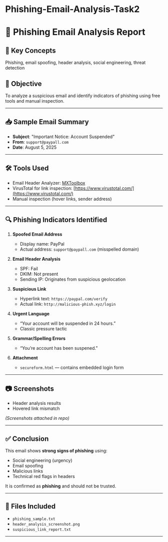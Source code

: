 # Phishing-Email-Analysis-Task2

# 📧 Phishing Email Analysis Report

## 🔐 Key Concepts
Phishing, email spoofing, header analysis, social engineering, threat detection

## 📌 Objective
To analyze a suspicious email and identify indicators of phishing using free tools and manual inspection.

---

## 📥 Sample Email Summary

- **Subject**: "Important Notice: Account Suspended"
- **From**: `support@paypall.com`
- **Date**: August 5, 2025

---

## 🛠 Tools Used

- Email Header Analyzer: [MXToolbox](https://mxtoolbox.com/EmailHeaders.aspx)
- VirusTotal for link inspection: [https://www.virustotal.com/](https://www.virustotal.com/)
- Manual inspection (hover links, sender address)

---

## 🔍 Phishing Indicators Identified

1. **Spoofed Email Address**  
   - Display name: PayPal  
   - Actual address: `support@paypall.com` (misspelled domain)

2. **Email Header Analysis**
   - SPF: Fail  
   - DKIM: Not present  
   - Sending IP: Originates from suspicious geolocation

3. **Suspicious Link**
   - Hyperlink text: `https://paypal.com/verify`
   - Actual link: `http://malicious-phish.xyz/login`

4. **Urgent Language**
   - “Your account will be suspended in 24 hours.”
   - Classic pressure tactic

5. **Grammar/Spelling Errors**
   - “You’re account has been suspened.”

6. **Attachment**
   - `secureform.html` — contains embedded login form

---

## 📷 Screenshots

- Header analysis results
- Hovered link mismatch

*(Screenshots attached in repo)*

---

## ✅ Conclusion

This email shows **strong signs of phishing** using:
- Social engineering (urgency)
- Email spoofing
- Malicious links
- Technical red flags in headers

It is confirmed as **phishing** and should not be trusted.

---

## 📎 Files Included

- `phishing_sample.txt`
- `header_analysis_screenshot.png`
- `suspicious_link_report.txt`

---
